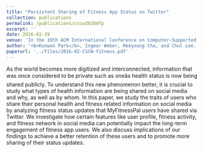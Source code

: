 ```yaml
---
title: "Persistent Sharing of Fitness App Status on Twitter"
collection: publications
permalink: /publications/cscw2016mfp
excerpt: ''
date: 2016-02-29
venue: 'In the 19th ACM International Conference on Computer-Supported Cooperative Work and Social Computing (CSCW)'
author: '<b>Kunwoo Park</b>, Ingmar Weber, Meeyoung Cha, and Chul Lee.'
paperurl: '../files/2016-02-CSCW-fitness.pdf'
---
```

As the world becomes more digitized and interconnected, information that was once considered to be private such as oneâs health status is now being shared publicly. To understand this new phenomenon better, it is crucial to study what types of health information are being shared on social media and why, as well as by whom. In this paper, we study the traits of users who share their personal health and fitness related information on social media by analyzing fitness status updates that MyFitnessPal users have shared via Twitter. We investigate how certain features like user profile, fitness activity, and fitness network in social media can potentially impact the long-term engagement of fitness app users. We also discuss implications of our findings to achieve a better retention of these users and to promote more sharing of their status updates.
